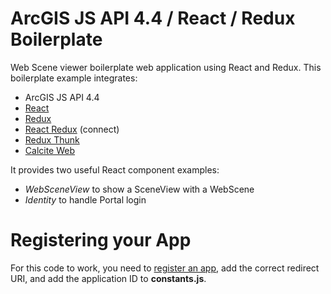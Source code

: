 # ArcGIS JS API 4.4 / React / Redux Boilerplate

Web Scene viewer boilerplate web application using React and Redux. This boilerplate example integrates:

* ArcGIS JS API 4.4
* [React](https://facebook.github.io/react/)
* [Redux](http://redux.js.org/)
* [React Redux](https://github.com/reactjs/react-redux) (connect)
* [Redux Thunk](https://github.com/gaearon/redux-thunk)
* [Calcite Web](http://esri.github.io/calcite-web/)

It provides two useful React component examples:

* *WebSceneView* to show a SceneView with a WebScene
* *Identity* to handle Portal login

# Registering your App

For this code to work, you need to [register an app](http://doc.arcgis.com/en/marketplace/provider/register-app.htm), add the correct redirect URI, and add the application ID to **constants.js**.
